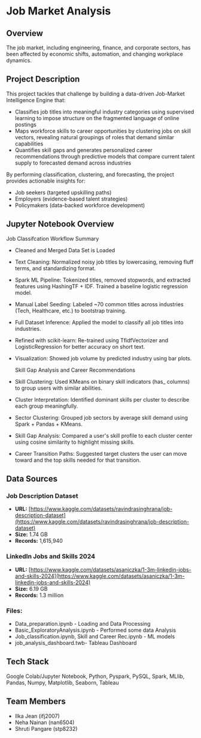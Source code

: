 # Job Market Analysis

## Overview
The job market, including engineering, finance, and corporate sectors, has been affected by economic shifts, automation, and changing workplace dynamics.

## Project Description
This project tackles that challenge by building a data-driven Job-Market Intelligence Engine that:
- Classifies job titles into meaningful industry categories using supervised learning to impose structure on the fragmented language of online postings
- Maps workforce skills to career opportunities by clustering jobs on skill vectors, revealing natural groupings of roles that demand similar capabilities
- Quantifies skill gaps and generates personalized career recommendations through predictive models that compare current talent supply to forecasted demand across industries

By performing classification, clustering, and forecasting, the project provides actionable insights for:
- Job seekers (targeted upskilling paths)
- Employers (evidence-based talent strategies)
- Policymakers (data-backed workforce development)

## Jupyter Notebook Overview
  Job Classifcation Workflow Summary
- Cleaned and Merged Data Set is Loaded
- Text Cleaning: Normalized noisy job titles by lowercasing, removing fluff terms, and standardizing format.
- Spark ML Pipeline: Tokenized titles, removed stopwords, and extracted features using HashingTF + IDF. Trained a baseline logistic regression model.
- Manual Label Seeding: Labeled ~70 common titles across industries (Tech, Healthcare, etc.) to bootstrap training.
- Full Dataset Inference: Applied the model to classify all job titles into industries.
- Refined with scikit-learn: Re-trained using TfidfVectorizer and LogisticRegression for better accuracy on short text.
- Visualization: Showed job volume by predicted industry using bar plots.

  Skill Gap Analysis and Career Recommendations
- Skill Clustering: Used KMeans on binary skill indicators (has_ columns) to group users with similar abilities.
- Cluster Interpretation: Identified dominant skills per cluster to describe each group meaningfully.
- Sector Clustering: Grouped job sectors by average skill demand using Spark + Pandas + KMeans.
- Skill Gap Analysis: Compared a user's skill profile to each cluster center using cosine similarity to highlight missing skills.
- Career Transition Paths: Suggested target clusters the user can move toward and the top skills needed for that transition.

## Data Sources

### Job Description Dataset
- **URL:** [https://www.kaggle.com/datasets/ravindrasinghrana/job-description-dataset](https://www.kaggle.com/datasets/ravindrasinghrana/job-description-dataset)
- **Size:** 1.74 GB
- **Records:** 1,615,940

### LinkedIn Jobs and Skills 2024
- **URL:** [https://www.kaggle.com/datasets/asaniczka/1-3m-linkedin-jobs-and-skills-2024](https://www.kaggle.com/datasets/asaniczka/1-3m-linkedin-jobs-and-skills-2024)
- **Size:** 6.19 GB
- **Records:** 1.3 million

### Files:
- Data_preparation.ipynb - Loading and Data Processing
- Basic_ExploratoryAnalysis.ipynb - Performed some data Analysis
- Job_classification.ipynb, Skill and Career Rec.ipynb - ML models
- job_analysis_dashboard.twb- Tableau Dashboard


## Tech Stack
Google Colab/Jupyter Notebook, Python, Pyspark, PySQL, Spark, MLlib, Pandas, Numpy, Matplotlib, Seaborn, Tableau

## Team Members
- Ilka Jean (ifj2007)
- Neha Nainan (nan6504)
- Shruti Pangare (stp8232)

